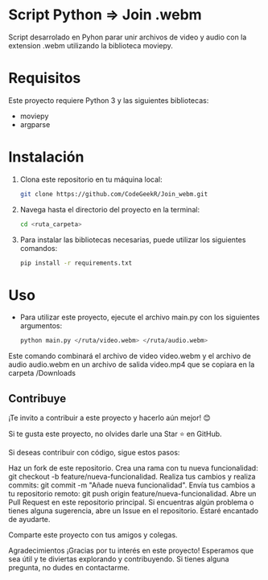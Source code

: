 # Script Python => Join .webm

Script desarrolado en Pyhon parar unir archivos de video y audio con la extension .webm utilizando la biblioteca moviepy.

# Requisitos

Este proyecto requiere Python 3 y las siguientes bibliotecas:

- moviepy
- argparse

# Instalación

1. Clona este repositorio en tu máquina local:

   ```bash copyable
   git clone https://github.com/CodeGeekR/Join_webm.git

   ```

2. Navega hasta el directorio del proyecto en la terminal:

   ```bash copyable
   cd <ruta_carpeta>
   ```

3. Para instalar las bibliotecas necesarias, puede utilizar los siguientes comandos:

   ```bash copyable
   pip install -r requirements.txt
   ```

# Uso

- Para utilizar este proyecto, ejecute el archivo main.py con los siguientes argumentos:

  ```bash copyable
  python main.py </ruta/video.webm> </ruta/audio.webm>
  ```

Este comando combinará el archivo de video video.webm y el archivo de audio audio.webm en un archivo de salida video.mp4 que se copiara en la carpeta /Downloads

## Contribuye

¡Te invito a contribuir a este proyecto y hacerlo aún mejor! 😊

Si te gusta este proyecto, no olvides darle una Star ⭐️ en GitHub.

Si deseas contribuir con código, sigue estos pasos:

Haz un fork de este repositorio.
Crea una rama con tu nueva funcionalidad: git checkout -b feature/nueva-funcionalidad.
Realiza tus cambios y realiza commits: git commit -m "Añade nueva funcionalidad".
Envía tus cambios a tu repositorio remoto: git push origin feature/nueva-funcionalidad.
Abre un Pull Request en este repositorio principal.
Si encuentras algún problema o tienes alguna sugerencia, abre un Issue en el repositorio. Estaré encantado de ayudarte.

Comparte este proyecto con tus amigos y colegas.

Agradecimientos
¡Gracias por tu interés en este proyecto! Esperamos que sea útil y te diviertas explorando y contribuyendo. Si tienes alguna pregunta, no dudes en contactarme.
